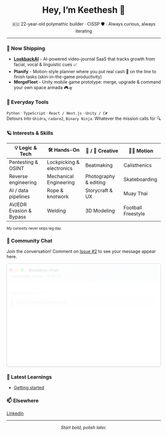 <!-- GitHub profile README -->
<h1 align="center">Hey, I’m Keethesh 👋</h1>
<p align="center">
  🇲🇺 22-year-old polymathic builder · CISSP 🛡️ · Always curious, always iterating
</p>

---

### 🚢  Now Shipping
- **[LookbackAI](https://lookbackai.com)** - AI-powered video-journal SaaS that tracks growth from facial, vocal & linguistic cues 📈  
- **Planify** - Motion-style planner where you put real cash 💸 on the line to finish tasks (skin-in-the-game productivity)  
- **MergeFleet** - Unity mobile game prototype: merge, upgrade & command your own space armada 🎮🛸  

### 🧰  Everyday Tools
`Python` · `TypeScript` · `React / Next.js` · `Unity / C#`  
Detours into `Ghidra`, `radare2`, `Binary Ninja`. Whatever the mission calls for 🔍

### 🪐  Interests & Skills
| 💡 Logic & Tech | 🛠️ Hands-On | 🎵 / 🎨 Creative | 🏃‍♂️ Motion |
|-----------------|-------------|-----------------|--------------|
| Pentesting & OSINT | Lockpicking & electronics | Beatmaking | Calisthenics |
| Reverse engineering | Mechanical Engineering | Photography & editing | Skateboarding |
| AI / data pipelines | Rope & knotwork | Storycraft & UX | Muay Thai |
| AV/EDR Evasion & Bypass | Welding | 3D Modeling | Football Freestyle |

<sub>My curiosity never skips leg day.</sub>

### 💬 Community Chat
Join the conversation! Comment on [Issue #2](https://github.com/keethesh/keethesh/issues/2) to see your message appear here.

<!-- CHAT_START -->

<style>
.chat-container {
    max-width: 600px;
    margin: 0 auto;
    border: 1px solid #d1d9e0;
    border-radius: 8px;
    background: #ffffff;
    font-family: -apple-system, BlinkMacSystemFont, 'Segoe UI', Helvetica, Arial, sans-serif;
    box-shadow: 0 1px 3px rgba(0,0,0,0.1);
}

.chat-header {
    background: linear-gradient(135deg, #f6f8fa 0%, #e1e8ed 100%);
    border-bottom: 1px solid #d1d9e0;
    padding: 12px 16px;
    border-radius: 8px 8px 0 0;
    animation: slideIn 0.6s ease-out;
    position: relative;
    overflow: hidden;
}

.chat-header::before {
    content: '';
    position: absolute;
    top: 0;
    left: 0;
    right: 0;
    bottom: 0;
    background: linear-gradient(90deg, transparent, rgba(255,255,255,0.4), transparent);
    background-size: 200% 100%;
    animation: shimmer 3s infinite;
    pointer-events: none;
    opacity: 0.3;
}

.window-controls {
    display: inline-flex;
    gap: 6px;
    margin-right: 12px;
    align-items: center;
}

.window-control {
    width: 12px;
    height: 12px;
    border-radius: 50%;
    display: inline-block;
    transition: transform 0.2s ease, box-shadow 0.2s ease;
    cursor: pointer;
}

.window-control:hover {
    transform: scale(1.1);
    box-shadow: 0 2px 8px rgba(0,0,0,0.15);
}

.window-controls:hover .control-close {
    animation: pulse 1.5s infinite;
}

.control-close { background: #ff5f57; }
.control-minimize { background: #ffbd2e; }
.control-maximize { background: #28ca42; }

.header-title {
    font-weight: 600;
    color: #24292f;
    display: inline;
}

.header-meta {
    font-size: 12px;
    color: #656d76;
    margin-top: 4px;
    animation: typing 2s infinite;
}

.header-meta.active {
    animation: typing 1.5s infinite;
}

.chat-messages {
    padding: 16px;
    min-height: 200px;
    max-height: 400px;
    overflow-y: auto;
}

.message {
    margin-bottom: 16px;
    animation: fadeIn 0.3s ease-in;
}

.message:last-child {
    margin-bottom: 0;
}

.message-header {
    display: flex;
    align-items: center;
    margin-bottom: 4px;
    gap: 8px;
}

.avatar {
    width: 32px;
    height: 32px;
    border-radius: 50%;
    border: 2px solid #d1d9e0;
    transition: border-color 0.2s ease;
}

.avatar:hover {
    border-color: #0969da;
}

.avatar.owner {
    border-color: #8250df;
}

.message-reactions {
    margin-top: 8px;
    display: flex;
    flex-wrap: wrap;
    gap: 6px;
}

.reaction {
    background: #f6f8fa;
    border: 1px solid #d1d9e0;
    border-radius: 16px;
    padding: 4px 8px;
    font-size: 12px;
    display: inline-flex;
    align-items: center;
    gap: 4px;
    transition: all 0.2s ease;
    animation: fadeIn 0.4s ease-out;
}

.reaction:hover {
    background: #e1e8ed;
    transform: scale(1.05);
    box-shadow: 0 2px 8px rgba(0,0,0,0.1);
}

.reaction-emoji {
    font-size: 14px;
    animation: breathe 3s ease-in-out infinite;
}

.reaction-count {
    color: #656d76;
    font-weight: 500;
}

.username {
    font-weight: 600;
    color: #0969da;
    font-size: 14px;
    text-decoration: none;
    transition: color 0.2s ease;
}

.username:hover {
    text-decoration: underline;
}

.username.owner {
    color: #8250df;
}

.username.owner:hover {
    color: #6639ba;
}

.timestamp {
    font-size: 12px;
    color: #656d76;
}

.message-content {
    background: #f6f8fa;
    padding: 8px 12px;
    border-radius: 8px;
    border-left: 3px solid #d1d9e0;
    line-height: 1.4;
    color: #24292f;
    word-wrap: break-word;
    overflow-wrap: break-word;
}

.message.owner .message-content {
    background: #dbeafe;
    border-left-color: #0969da;
}

.empty-state {
    text-align: center;
    padding: 32px 16px;
    color: #656d76;
}

.project-showcase {
    background: #f6f8fa;
    border-radius: 6px;
    padding: 12px;
    margin: 12px 0;
    border-left: 3px solid #fd8c73;
}

.project-item {
    margin: 6px 0;
    font-size: 14px;
}

.chat-footer {
    background: #f6f8fa;
    border-top: 1px solid #d1d9e0;
    padding: 12px 16px;
    border-radius: 0 0 8px 8px;
    text-align: center;
    font-size: 14px;
    color: #656d76;
    animation: slideIn 0.8s ease-out 0.3s both;
    position: relative;
}

.chat-footer::before {
    content: '';
    position: absolute;
    bottom: 0;
    left: 50%;
    width: 0;
    height: 2px;
    background: linear-gradient(90deg, #0969da, #8250df);
    animation: expandLine 2s ease-out 1s forwards;
    transform: translateX(-50%);
}

@keyframes expandLine {
    to { width: 60%; }
}

.join-link {
    color: #0969da;
    text-decoration: none;
    font-weight: 500;
    transition: all 0.3s ease;
    position: relative;
    display: inline-block;
}

.join-link:hover {
    text-decoration: none;
    transform: translateY(-1px);
    color: #0550ae;
}

.join-link::after {
    content: '';
    position: absolute;
    bottom: -2px;
    left: 0;
    width: 0;
    height: 2px;
    background: linear-gradient(90deg, #0969da, #8250df);
    transition: width 0.3s ease;
}

.join-link:hover::after {
    width: 100%;
}

@keyframes fadeIn {
    from { opacity: 0; transform: translateY(10px); }
    to { opacity: 1; transform: translateY(0); }
}

@keyframes pulse {
    0%, 100% { opacity: 1; }
    50% { opacity: 0.7; }
}

@keyframes breathe {
    0%, 100% { transform: scale(1); }
    50% { transform: scale(1.02); }
}

@keyframes shimmer {
    0% { background-position: -200% 0; }
    100% { background-position: 200% 0; }
}

@keyframes typing {
    0%, 60% { opacity: 1; }
    30% { opacity: 0.4; }
    100% { opacity: 1; }
}

@keyframes slideIn {
    from { transform: translateX(-10px); opacity: 0; }
    to { transform: translateX(0); opacity: 1; }
}

/* Respect reduced motion preferences */
@media (prefers-reduced-motion: reduce) {
    * {
        animation-duration: 0.01ms !important;
        animation-iteration-count: 1 !important;
        transition-duration: 0.01ms !important;
    }
}

/* Dark mode support */
@media (prefers-color-scheme: dark) {
    .chat-container {
        background: #0d1117;
        border-color: #30363d;
    }
  
    .chat-header {
        background: linear-gradient(135deg, #161b22 0%, #21262d 100%);
        border-bottom-color: #30363d;
    }
    
    .chat-header::before {
        background: linear-gradient(90deg, transparent, rgba(255,255,255,0.1), transparent);
    }
  
    .header-title { color: #f0f6fc; }
    .header-meta { color: #8b949e; }
  
    .message-content {
        background: #161b22;
        border-left-color: #30363d;
        color: #f0f6fc;
    }
  
    .message.owner .message-content {
        background: #0c2d6b;
        border-left-color: #1f6feb;
    }
  
    .username { color: #58a6ff; }
    .username:hover { color: #79c0ff; }
    .username.owner { color: #a5a3ff; }
    .username.owner:hover { color: #b8b5ff; }
    .timestamp { color: #8b949e; }
  
    .project-showcase {
        background: #161b22;
        border-left-color: #f85149;
    }
  
    .chat-footer {
        background: #161b22;
        border-top-color: #30363d;
        color: #8b949e;
    }
  
    .empty-state {
        color: #8b949e;
    }
  
    .join-link {
        color: #58a6ff;
    }
    
    .avatar {
        border-color: #30363d;
    }
    
    .avatar:hover {
        border-color: #58a6ff;
    }
    
    .avatar.owner {
        border-color: #a5a3ff;
    }
    
    .reaction {
        background: #161b22;
        border-color: #30363d;
    }
    
    .reaction:hover {
        background: #21262d;
    }
    
    .reaction-count {
        color: #8b949e;
    }
}
</style>
<div class="chat-container">
<div class="chat-header">
<div class="window-controls">
<span class="window-control control-close"></span>
<span class="window-control control-minimize"></span>
<span class="window-control control-maximize"></span>
</div>
<div class="header-title">#readme-chat</div>
<div class="header-meta active">1 contributor online • 12:14:25</div>
</div>
<div class="chat-messages">
<div class="message owner">
<div class="message-header">
<a href="https://github.com/keethesh" class="username owner" target="_blank" rel="noopener">@keethesh</a>
<span class="timestamp">11:24</span>
</div>
<div class="message-content">This is the first message</div>
</div>
</div>
<div class="chat-footer">
💬 <a href="https://github.com/keethesh/keethesh/issues/2" class="join-link" target="_blank">
Join the conversation in Issue #2</a>
</div>
</div>
<!-- CHAT_END -->

### 🧠 Latest Learnings

<!-- TIL_START -->
* [Getting started](til/001-getting-started.md)
<!-- TIL_END -->

### 📫  Elsewhere
[LinkedIn](https://www.linkedin.com/in/keethesh)

---

<p align="center"><em>Start bold, polish later.</em></p>
